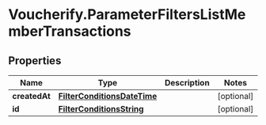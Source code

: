 # Voucherify.ParameterFiltersListMemberTransactions

## Properties

Name | Type | Description | Notes
------------ | ------------- | ------------- | -------------
**createdAt** | [**FilterConditionsDateTime**](FilterConditionsDateTime.md) |  | [optional] 
**id** | [**FilterConditionsString**](FilterConditionsString.md) |  | [optional] 



